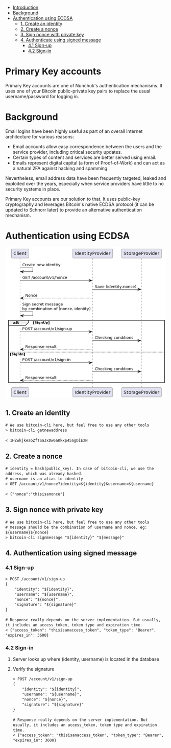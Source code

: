 - [Introduction](#primary-key-accounts)
- [Background](#background)
- [Authentication using ECDSA](#authentication-using-ecdsa)
    - [1. Create an identity](#1-create-an-identity)
    - [2. Create a nonce](#2-create-a-nonce)
    - [3. Sign nonce with private key](#3-sign-nonce-with-private-key)
    - [4. Authenticate using signed message](#4-authentication-using-signed-message)
        - [4.1 Sign-up](#41-sign-up)
        - [4.2 Sign-in](#42-sign-in)

# Primary Key accounts
Primary Key accounts are one of Nunchuk's authentication mechanisms. It uses one of your Bitcoin public-private key pairs to replace the usual username/password for logging in.

# Background
Email logins have been highly useful as part of an overall Internet architecture for various reasons:
- Email accounts allow easy correspondence between the users and the service provider, including critical security updates.
- Certain types of content and services are better served using email.
- Emails represent digital capital (a form of Proof-of-Work) and can act as a natural 2FA against hacking and spamming.

Nevertheless, email address data have been frequently targeted, leaked and exploited over the years, especially when service providers have little to no security systems in place.

Primary Key accounts are our solution to that. It uses public-key cryptography and leverages Bitcoin's native ECDSA protocol (it can be updated to Schnorr later) to provide an alternative authentication mechanism.

# Authentication using ECDSA

![Sequence Diagram](ECDSA_authentication.png)

## 1. Create an identity

    # We use bitcoin-cli here, but feel free to use any other tools
    > bitcoin-cli getnewaddress
    
    < 1HZwkjkeaoZfTSaJxDw6aKkxp45agDiEzN

## 2. Create a nonce

    # identity = hash(public_key). In case of bitcoin-cli, we use the address, which was already hashed.
    # username is an alias to identity
    > GET /account/v1/nonce?identity=${identity}&username=${username}

    < {"nonce":"thisisanonce"}

## 3. Sign nonce with private key

    # We use bitcoin-cli here, but feel free to use any other tools
    # message should be the combination of username and nonce. eg: ${username}${nonce}
    > bitcoin-cli signmessage "${identity}" "${message}"

## 4. Authentication using signed message

### 4.1 Sign-up

    > POST /account/v1/sign-up
    {
        "identity": "${identity}",
        "username": "${username}",
        "nonce": "${nonce}",
        "signature": "${signature}"
    }

    # Response really depends on the server implementation. But usually, it includes an access_token, token type and expiration time.
    < {"access_token": "thisisanaccess_token", "token_type": "Bearer", "expires_in": 3600}

### 4.2 Sign-in

1. Server looks up where (identity, username) is located in the database
2. Verify the signature

   ```
   > POST /account/v1/sign-up
   {
       "identity": "${identity}",
       "username": "${username}",
       "nonce": "${nonce}",
       "signature": "${signature}"
   }

   # Response really depends on the server implementation. But usually, it includes an access_token, token type and expiration time.
   < {"access_token": "thisisanaccess_token", "token_type": "Bearer", "expires_in": 3600}
   ```   
